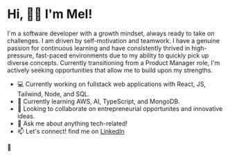 # Hi, 👋🏾 I'm Mel! 

I'm a software developer with a growth mindset, always ready to take on challenges. I am driven by self-motivation and teamwork. I have a genuine passion for continuous learning and have consistently thrived in high-pressure, fast-paced environments due to my ability to quickly pick up diverse concepts. Currently transitioning from a Product Manager role, I'm actively seeking opportunities that allow me to build upon my strengths.

- 💻 Currently working on fullstack web applications with React, JS, Tailwind, Node, and SQL.
- 🧐 Currently learning AWS, AI, TypeScript, and MongoDB. 
- 🤝 Looking to collaborate on entrepreneurial opportunites and innovative ideas. 
- 💬 Ask me about anything tech-related!
- 📫 Let's connect! find me on [LinkedIn](https://www.linkedin.com/in/mel-saffold-48b71745/)

🚀



